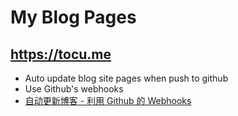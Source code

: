 # My Blog Pages
## https://tocu.me
- Auto update blog site pages when push to github
- Use Github's webhooks
- [自动更新博客 - 利用 Github 的 Webhooks](https://tocu.me/articles/自动更新博客%20-%20利用%20Github%20的%20Webhook.html)

